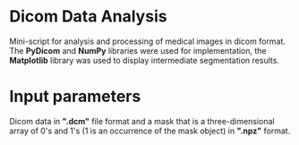 # Dicom Data Analysis
Mini-script for analysis and processing of medical images in dicom format.   
The **PyDicom** and **NumPy** libraries were used for implementation, the **Matplotlib** library was used to display intermediate segmentation results.
# Input parameters
Dicom data in **".dcm"** file format and a mask that is a three-dimensional array of 0's and 1's (1 is an occurrence of the mask object) in **".npz"** format.
